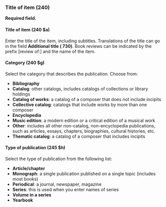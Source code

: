 ### Title of item (240)
**Required field.**

#### Title of item (240 $a)
Enter the title of the item, including subtitles. Translations of the title can go in the field **Additional title (
730)**. Book reviews can be indicated by the prefix [review of:] and the name of the item.

#### Category (240 $g)
Select the category that describes the publication. Choose from:
- **Bibliography**
- **Catalog**: other catalogs, includes catalogs of collections or library holdings
- **Catalog of works**: a catalog of a composer that does not include incipits
- **Collective catalog**: catalogs that include works by more than one composer
- **Encyclopedia**
- **Music edition**: a modern edition or a critical edition of a musical work
- **Other**: includes all other non-catalog, non-encyclopedia publications, such as articles, essays, chapters,
  biographies, cultural histories, etc.
- **Thematic catalog**: a catalog of a composer that includes incipits

#### Type of publication (245 $h)
Select the type of publication from the following list:
- **Article/chapter**
- **Monograph**: a single publication published on a single topic (includes most books)
- **Periodical**: a journal, newspaper, magazine
- **Series**: this is used when you enter names of series
- **Volume in a series**
- **Yearbook**
